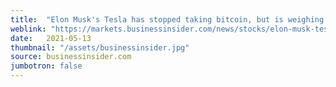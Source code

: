 ```yaml
---
title:  "Elon Musk's Tesla has stopped taking bitcoin, but is weighing greener options. Here are 5 tokens it might consider"
weblink: "https://markets.businessinsider.com/news/stocks/elon-musk-tesla-bitcoin-alternatives-ether-cardano-xrp-chia-dogecoin-2021-5-1030426825"
date:   2021-05-13
thumbnail: "/assets/businessinsider.jpg"
source: businessinsider.com
jumbotron: false
---
```

